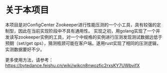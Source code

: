 # 关于本项目

本项目是对ConfigCenter Zookeeper进行性能压测的一个小工具，具有较强的定制型，因此在当前实现阶段中不具有通用性。
实现之初，用golang实现了一个并发读写zookeeper实例的工具，对一个中规格的实例进行压测发现测试数据远低于预期（set/get
qps），猜测瓶颈可能在客户端。遂用rust实现了相同的压测逻辑，实测数据要好不少。

更多使用方法，请参考：https://bytedance.feishu.cn/wiki/wikcn8nwozfic2rxsKY7UWbvifX